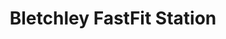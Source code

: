 ---
title: "Bletchley FastFit Station"
url: /bletchley/bletchley-fastfit-station/
shop: Autowerkstatt
---